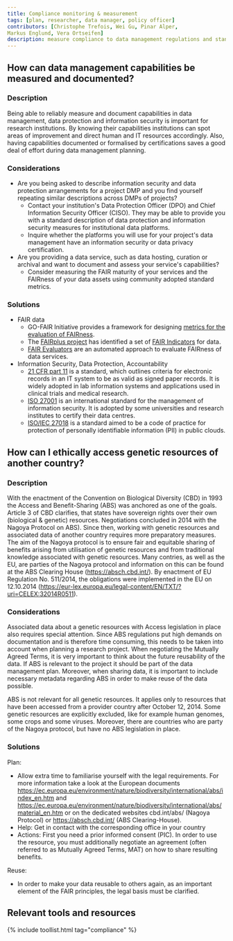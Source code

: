 ```yaml
---
title: Compliance monitoring & measurement
tags: [plan, researcher, data manager, policy officer] 
contributors: [Christophe Trefois, Wei Gu, Pinar Alper, 
Markus Englund, Vera Ortseifen]
description: measure compliance to data management regulations and standards.
---
```


## How can data management capabilities be measured and documented?

### Description

Being able to reliably measure and document capabilities in data management, data protection and information security is important for research institutions.
By knowing their capabilities institutions can spot areas of improvement and direct human and IT resources accordingly. Also, having capabilities documented or formalised by certifications saves a good deal of effort during data management planning.


### Considerations

* Are you being asked to describe information security and data protection arrangements for a project DMP and you find yourself repeating similar descriptions across DMPs of projects?
  *  Contact your institution's Data Protection Officer (DPO) and Chief Information Security Officer (CISO). They may be able to provide you with a standard description of data protection and information security measures for institutional data platforms.
  *  Inquire whether the platforms you will use for your project's data management have an information security or data privacy certification.
* Are you providing a data service, such as data hosting, curation or archival and want to document and assess your service's capabilities?  
  *  Consider measuring the FAIR maturity of your services and the FAIRness of your data assets using community adopted standard metrics.


### Solutions

* FAIR data
  *  GO-FAIR Initiative provides a framework for designing [metrics for the evaluation of FAIRness](https://www.go-fair.org/2017/12/11/metrics-evaluation-fairness/).
  *  The [FAIRplus project](https://fairplus.github.io/cookbook-dev/intro) has identified a set of [FAIR Indicators](https://zenodo.org/record/3909563#.X8ABpi-ZNTY) for data. 
  *  [FAIR Evaluators](https://fairsharing.github.io/FAIR-Evaluator-FrontEnd/#!/evaluations) are an automated approach to evaluate FAIRness of data services. 
* Information Security, Data Protection, Accountability
  *  [21 CFR part 11](https://www.fda.gov/regulatory-information/search-fda-guidance-documents/part-11-electronic-records-electronic-signatures-scope-and-application) is a standard, which outlines criteria for electronic records in an IT system to be as valid as signed paper
records. It is widely adopted in lab information systems and applications used in clinical trials and medical research.
  *  [ISO 27001](https://www.iso.org/isoiec-27001-information-security.html) is an international standard for the management of information security. It is adopted by some universities and research institutes to certify their data centres. 
  *  [ISO/IEC 27018](http://data-reuse.eu/wp-content/uploads/2017/02/ISO-Standards.pdf) is a standard aimed to be a code of practice for protection of personally identifiable information (PII) in public clouds.

## How can I ethically access genetic resources of another country?

### Description
With the enactment of the Convention on Biological Diversity (CBD) in 1993 the Access and Benefit-Sharing (ABS) was anchored as one of the goals. Article 3 of CBD clarifies, that states have sovereign rights over their own (biological & genetic) resources. Negotiations concluded in 2014 with the Nagoya Protocol on ABS). Since then, working with genetic resources and associated data of another country requires more preparatory measures. The aim of the Nagoya protocol is to ensure fair and equitable sharing of benefits arising from utilisation of genetic resources and from traditional knowledge associated with genetic resources. Many contries, as well as the EU, are parties of the Nagoya protocol and information on this can be found at the ABS Clearing House (https://absch.cbd.int/). By enactment of EU Regulation No. 511/2014, the obligations were implemented in the EU on 12.10.2014 (https://eur-lex.europa.eu/legal-content/EN/TXT/?uri=CELEX:32014R0511).


### Considerations

Associated data about a genetic resources with Access legislation in place also requires special attention. Since ABS regulations put high demands on documentation and is therefore time consuming, this needs to be taken into account when planning a research project. When negotiating the Mutually Agreed Terms, it is very important to think about the future reusability of the data. If ABS is relevant to the project it should be part of the data management plan. Moreover, when sharing data, it is important to include necessary metadata regarding ABS in order to make reuse of the data possible.

ABS is not relevant for all genetic resources. It applies only to resources that have been accessed from a provider country after October 12, 2014. Some genetic resources are explicitly excluded, like for example human genomes, some crops and some viruses. Moreover, there are countries who are party of the Nagoya protocol, but have no ABS legislation in place. 


### Solutions

Plan: 
* Allow extra time to familiarise yourself with the legal requirements. For more information take a look at the European documents https://ec.europa.eu/environment/nature/biodiversity/international/abs/index_en.htm and https://ec.europa.eu/environment/nature/biodiversity/international/abs/material_en.htm
or on the dedicated websites cbd.int/abs/ (Nagoya Protocol) or https://absch.cbd.int/ (ABS Clearing-House).
* Help: Get in contact with the corresponding office in your country
* Actions: First you need a prior informed consent (PIC). In order to use the resource, you must additionally negotiate an agreement (often referred to as Mutually Agreed Terms, MAT) on how to share resulting benefits.

Reuse: 
* In order to make your data reusable to others again, as an important element of the FAIR principles, the legal basis must be clarified.

## Relevant tools and resources

{% include toollist.html tag="compliance" %}
